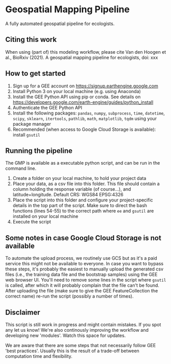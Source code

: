 # Geospatial Mapping Pipeline
A fully automated geospatial pipeline for ecologists.

## Citing this work
When using (part of) this modeling workflow, please cite Van den Hoogen et al., BioRxiv (2021). A geospatial mapping pipeline for ecologists, doi: xxx

## How to get started
1. Sign up for a GEE account on https://signup.earthengine.google.com
2. Install Python 3 on your local machine (e.g. using Anaconda)
3. Install the GEE Python API using pip or conda. See details on https://developers.google.com/earth-engine/guides/python_install
4. Authenticate the GEE Python API
5. Install the following packages: `pandas`, `numpy`, `subprocess`, `time`, `datetime`, `scipy`, `sklearn`, `itertools`, `pathlib`, `math`, `matplotlib`, `tqdm` using your package manager
6. Recommended (when access to Google Cloud Storage is available): install `gsutil`

## Running the pipeline
The GMP is available as a executable python script, and can be run in the command line.

1. Create a folder on your local machine, to hold your project data
2. Place your data, as a csv file into this folder. This file should contain a column holding the response variable (of course...), and latitude+longitude. Default CRS: WGS84 EPSG:4326
3. Place the script into this folder and configure your project-specific details in the top part of the script. Make sure to direct the bash functions (lines 54-55) to the correct path where `ee` and `gsutil` are installed on your local machine
5. Execute the script

## Some notes in case Google Cloud Storage is not available
To automate the upload process, we routinely use GCS but as it's a paid service this might not be available to everyone. In case you want to bypass these steps, it's probably the easiest to manually upload the generated csv files (i.e., the training data file and the bootstrap samples) using the GEE web browser UI. You'll need to remove some lines in the script where `gsutil` is called, after which it will probably complain that the file can't be found. After uploading the file (make sure to give the GEE FeatureCollection the correct name) re-run the script (possibly a number of times).

## Disclaimer
This script is still work in progress and might contain mistakes. If you spot any let us know! We're also continously improving the workflow and developing new 'modules'. Watch this space for updates. 

We are aware that there are some steps that not necessarily follow GEE 'best practices'. Usually this is the result of a trade-off between computation time and flexibility. 
